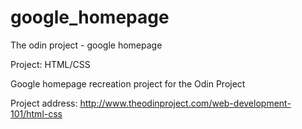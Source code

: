 # google_homepage
The odin project - google homepage

Project: HTML/CSS

Google homepage recreation project for the Odin Project

Project address: http://www.theodinproject.com/web-development-101/html-css

